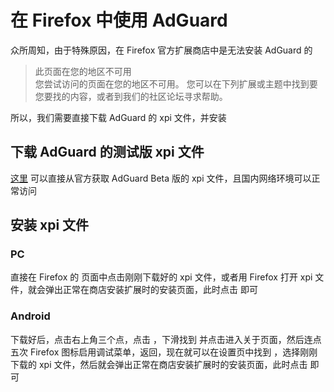 # 在 Firefox 中使用 AdGuard

众所周知，由于特殊原因，在 Firefox 官方扩展商店中是无法安装 AdGuard 的

> 此页面在您的地区不可用 <br/>
> 您尝试访问的页面在您的地区不可用。
> 您可以在下列扩展或主题中找到要您要找的内容，或者到我们的社区论坛寻求帮助。

所以，我们需要直接下载 AdGuard 的 xpi 文件，并安装

## 下载 AdGuard 的测试版 xpi 文件

[这里](https://agrd.io/extension_firefox_beta) 可以直接从官方获取 AdGuard Beta 版的 xpi 文件，且国内网络环境可以正常访问

## 安装 xpi 文件

### PC

直接在 Firefox 的 <BadgeText text="下载"/> 页面中点击刚刚下载好的 xpi 文件，或者用 Firefox 打开 xpi 文件，就会弹出正常在商店安装扩展时的安装页面，此时点击 <BadgeText text="安装"/> 即可

### Android

下载好后，点击右上角三个点，点击 <BadgeText text="设置"/>，下滑找到 <BadgeText text="关于 Firefox"/> 并点击进入关于页面，然后连点五次 Firefox 图标启用调试菜单，返回，现在就可以在设置页中找到 <BadgeText text="从文件安装扩展"/>，选择刚刚下载的 xpi 文件，然后就会弹出正常在商店安装扩展时的安装页面，此时点击 <BadgeText text="安装"/> 即可
